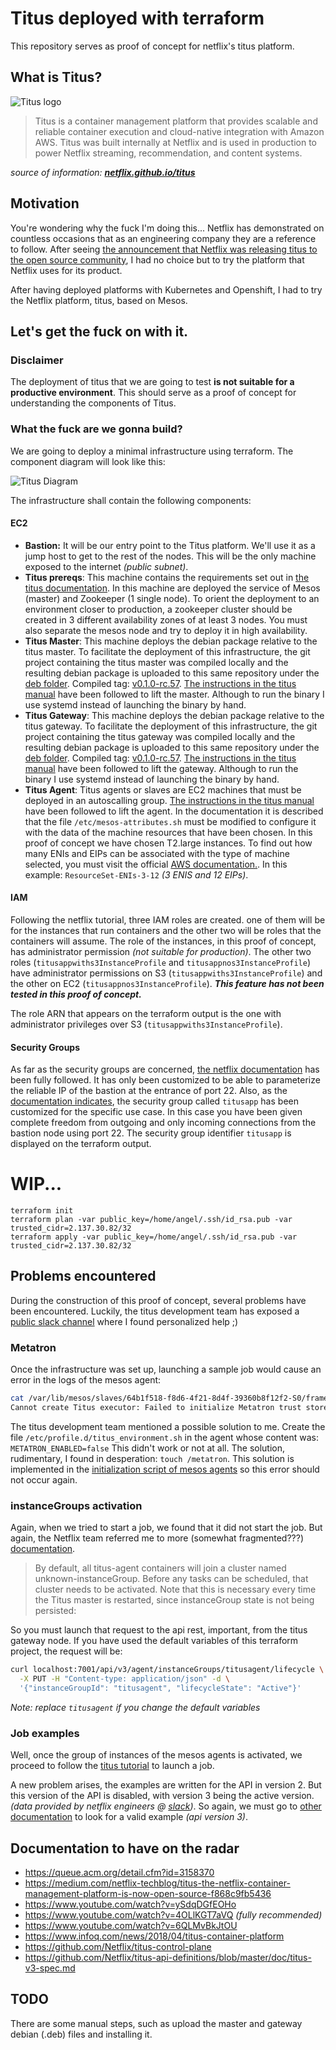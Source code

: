 # Titus deployed with terraform
This repository serves as proof of concept for netflix's titus platform.

## What is Titus?
![Titus logo](./assets/titus.png)

>   Titus is a container management platform that provides scalable and reliable container execution and cloud-native integration with Amazon AWS. Titus was built internally at Netflix and is used in production to power Netflix streaming, recommendation, and content systems.

*source of information: [**netflix.github.io/titus**](https://netflix.github.io/titus/)*

## Motivation
You're wondering why the fuck I'm doing this...
Netflix has demonstrated on countless occasions that as an engineering company they are a reference to follow. After seeing [the announcement that Netflix was releasing titus to the open source community](https://medium.com/netflix-techblog/titus-the-netflix-container-management-platform-is-now-open-source-f868c9fb5436), I had no choice but to try the platform that Netflix uses for its product.

After having deployed platforms with Kubernetes and Openshift, I had to try the Netflix platform, titus, based on Mesos.

## Let's get the fuck on with it.
### Disclaimer
The deployment of titus that we are going to test **is not suitable for a productive environment**. This should serve as a proof of concept for understanding the components of Titus.

### What the fuck are we gonna build?
We are going to deploy a minimal infrastructure using terraform. The component diagram will look like this:

![Titus Diagram](./assets/aws-diagram.png)


The infrastructure shall contain the following components:

#### EC2
- **Bastion:** It will be our entry point to the Titus platform. We'll use it as a jump host to get to the rest of the nodes. This will be the only machine exposed to the internet *(public subnet)*.
- **Titus prereqs**: This machine contains the requirements set out in [the titus documentation](https://netflix.github.io/titus/install/prereqs/). In this machine are deployed the service of Mesos (master) and Zookeeper (1 single node). To orient the deployment to an environment closer to production, a zookeeper cluster should be created in 3 different availability zones of at least 3 nodes. You must also separate the mesos node and try to deploy it in high availability.
- **Titus Master**: This machine deploys the debian package relative to the titus master. To facilitate the deployment of this infrastructure, the git project containing the titus master was compiled locally and the resulting debian package is uploaded to this same repository under the [deb folder](./deb). Compiled tag: [v0.1.0-rc.57](https://github.com/Netflix/titus-control-plane/tree/v0.1.0-rc.57). [The instructions in the titus manual](https://netflix.github.io/titus/install/master/) have been followed to lift the master. Although to run the binary I use systemd instead of launching the binary by hand.
- **Titus Gateway**: This machine deploys the debian package relative to the titus gateway. To facilitate the deployment of this infrastructure, the git project containing the titus gateway was compiled locally  and the resulting debian package is uploaded to this same repository under the [deb folder](./deb). Compiled tag: [v0.1.0-rc.57](https://github.com/Netflix/titus-control-plane/tree/v0.1.0-rc.57). [The instructions in the titus manual](https://netflix.github.io/titus/install/master/) have been followed to lift the gateway. Although to run the binary I use systemd instead of launching the binary by hand.
- **Titus Agent**: Titus agents or slaves are EC2 machines that must be deployed in an autoscalling group. [The instructions in the titus manual](https://netflix.github.io/titus/install/agent/) have been followed to lift the agent. In the documentation it is described that the file `/etc/mesos-attributes.sh` must be modified to configure it with the data of the machine resources that have been chosen. In this proof of concept we have chosen T2.large instances. To find out how many ENIs and EIPs can be associated with the type of machine selected, you must visit the official [AWS documentation.](https://docs.aws.amazon.com/AWSEC2/latest/UserGuide/using-eni.html). In this example: `ResourceSet-ENIs-3-12` *(3 ENIS and 12 EIPs)*.

#### IAM
Following the netflix tutorial, three IAM roles are created. one of them will be for the instances that run containers and the other two will be roles that the containers will assume.
The role of the instances, in this proof of concept, has administrator permission *(not suitable for production)*. The other two roles (`titusappwiths3InstanceProfile` and `titusappnos3InstanceProfile`) have administrator permissions on S3 (`titusappwiths3InstanceProfile`) and the other on EC2 (`titusappnos3InstanceProfile`).
***This feature has not been tested in this proof of concept.***

The role ARN that appears on the terraform output is the one with administrator privileges over S3 (`titusappwiths3InstanceProfile`).

#### Security Groups
As far as the security groups are concerned, [the netflix documentation](https://netflix.github.io/titus/install/prereqs-amazon/) has been fully followed. It has only been customized to be able to parameterize the reliable IP of the bastion at the entrance of port 22. Also, as the [documentation indicates]((https://netflix.github.io/titus/install/prereqs-amazon/)), the security group called `titusapp` has been customized for the specific use case. In this case you have been given complete freedom from outgoing and only incoming connections from the bastion node using port 22. The security group identifier `titusapp` is displayed on the terraform output.


# WIP...
```
terraform init
terraform plan -var public_key=/home/angel/.ssh/id_rsa.pub -var trusted_cidr=2.137.30.82/32
terraform apply -var public_key=/home/angel/.ssh/id_rsa.pub -var trusted_cidr=2.137.30.82/32
```



## Problems encountered
During the construction of this proof of concept, several problems have been encountered. Luckily, the titus development team has exposed a [public slack channel](https://titusoss.herokuapp.com/) where I found personalized help ;)

### Metatron
Once the infrastructure was set up, launching a sample job would cause an error in the logs of the mesos agent:

```bash
cat /var/lib/mesos/slaves/64b1f518-f8d6-4f21-8d4f-39360b8f12f2-S0/frameworks/TitusFramework/executors/docker-executor/runs/latest
Cannot create Titus executor: Failed to initialize Metatron trust store: lstat /metatron: no such file or directory
```

The titus development team mentioned a possible solution to me. Create the file `/etc/profile.d/titus_environment.sh` in the agent whose content was: `METATRON_ENABLED=false`
This didn't work or not at all. The solution, rudimentary, I found in desperation: `touch /metatron`. This solution is implemented in the [initialization script of mesos agents](./scripts/cloud-init-agent.yml.tpl) so this error should not occur again.

### instanceGroups activation
Again, when we tried to start a job, we found that it did not start the job. But again, the Netflix team referred me to more (somewhat fragmented???) [documentation](https://github.com/Netflix/titus-control-plane).

> By default, all titus-agent containers will join a cluster named unknown-instanceGroup. Before any tasks can be scheduled, that cluster needs to be activated. Note that this is necessary every time the Titus master is restarted, since instanceGroup state is not being persisted:

So you must launch that request to the api rest, important, from the titus gateway node. If you have used the default variables of this terraform project, the request will be:

```bash
curl localhost:7001/api/v3/agent/instanceGroups/titusagent/lifecycle \
  -X PUT -H "Content-type: application/json" -d \
  '{"instanceGroupId": "titusagent", "lifecycleState": "Active"}'
```

*Note: replace `titusagent` if you change the default variables*

### Job examples
Well, once the group of instances of the mesos agents is activated, we proceed to follow the [titus tutorial](https://netflix.github.io/titus/test/batch/) to launch a job.

A new problem arises, the examples are written for the API in version 2. But this version of the API is disabled, with version 3 being the active version. *(data provided by netflix engineers @ [slack](https://titusoss.herokuapp.com/))*. So again, we must go to [other documentation](https://github.com/Netflix/titus-control-plane) to look for a valid example *(api version 3)*.

## Documentation to have on the radar
- https://queue.acm.org/detail.cfm?id=3158370
- https://medium.com/netflix-techblog/titus-the-netflix-container-management-platform-is-now-open-source-f868c9fb5436
- https://www.youtube.com/watch?v=ySdqDGfEOHo
- https://www.youtube.com/watch?v=4OLlKGT7aVQ *(fully recommended)*
- https://www.youtube.com/watch?v=6QLMvBkJtOU
- https://www.infoq.com/news/2018/04/titus-container-platform
- https://github.com/Netflix/titus-control-plane
- https://github.com/Netflix/titus-api-definitions/blob/master/doc/titus-v3-spec.md


## TODO
There are some manual steps, such as upload the master and gateway debian (.deb) files and installing it.